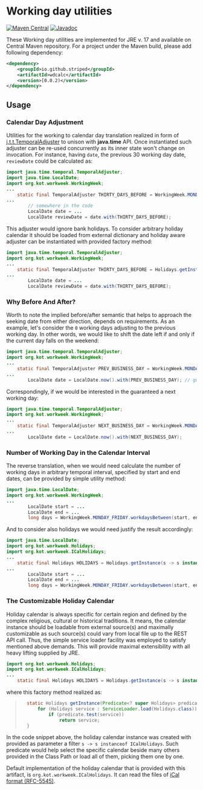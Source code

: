 # Working day utilities

[![Maven Central](https://maven-badges.herokuapp.com/maven-central/io.github.striped/wdcalc/badge.svg?style=plastic)](https://maven-badges.herokuapp.com/maven-central/io.github.striped/wdcalc)
[![Javadoc](https://javadoc.io/badge2/io.github.striped/wdcalc/javadoc.svg?style=plastic)](https://javadoc.io/doc/io.github.striped/wdcalc)

These Working day utilities are implemented for JRE v. 17 and available on Central Maven repository. For a project under
the Maven build, please add following dependency:

```xml
<dependency>
	<groupId>io.github.striped</groupId>
	<artifactId>wdcalc</artifactId>
	<version>[0.0.2)</version>
</dependency>
```

## Usage

### Calendar Day Adjustment

Utilities for the working to calendar day translation realized in form of
[j.t.t.TemporalAdjuster](https://docs.oracle.com/en/java/javase/17/docs/api/java.base/java/time/temporal/TemporalAdjuster.html)
to unison with **java.time** API. Once instantiated such adjuster can be re-used concurrently as its inner state won't
change on invocation. For instance, having `date`, the previous 30 working day date, `reviewDate` could be calculated
as:

```java
import java.time.temporal.TemporalAdjuster;
import java.time.LocalDate;
import org.kot.workweek.WorkingWeek;
...        
    static final TemporalAdjuster THIRTY_DAYS_BEFORE = WorkingWeek.MONDAY_FRIDAY.adjustDaysBefore(30);
...
        // somewhere in the code    
        LocalDate date = ...
        LocalDate reviewDate = date.with(THIRTY_DAYS_BEFORE);
```

This adjuster would ignore bank holidays. To consider arbitrary holiday calendar it should be loaded from external
dictionary and holiday aware adjuster can be instantiated with provided factory method:

```java
import java.time.temporal.TemporalAdjuster;
import org.kot.workweek.WorkingWeek;
...
    static final TemporalAdjuster THIRTY_DAYS_BEFORE = Holidays.getInstance(s -> true).adjustDaysBefore(30);
...
        LocalDate date = ...
        LocalDate reviewDate = date.with(THIRTY_DAYS_BEFORE);
```

### Why Before And After?

Worth to note the implied before/after semantic that helps to approach the seeking date from either direction, depends
on requirements. As an example, let's consider the `0` working days adjusting to the previous working day. In other
words, we would like to shift the date left if and only if the current day falls on the weekend:

```java
import java.time.temporal.TemporalAdjuster;
import org.kot.workweek.WorkingWeek;
...
    static final TemporalAdjuster PREV_BUSINESS_DAY = WorkingWeek.MONDAY_FRIDAY.adjustDaysBefore(0);
...
        LocalDate date = LocalDate.now().with(PREV_BUSINESS_DAY); // guaranteed this day or day before weekend
```

Correspondingly, if we would be interested in the guaranteed a next working day:

```java
import java.time.temporal.TemporalAdjuster;
import org.kot.workweek.WorkingWeek;
...
    static final TemporalAdjuster NEXT_BUSINESS_DAY = WorkingWeek.MONDAY_FRIDAY.adjustDaysAfter(0);
...
        LocalDate date = LocalDate.now().with(NEXT_BUSINESS_DAY);
```

### Number of Working Day in the Calendar Interval

The reverse translation, when we would need calculate the number of working days in arbitrary temporal interval,
specified by start and end dates, can be provided by simple utility method:

```java
import java.time.LocalDate;
import org.kot.workweek.WorkingWeek;
...
        LocalDate start = ...
        LocalDate end = ...
        long days = WorkingWeek.MONDAY_FRIDAY.workdaysBetween(start, end);
```

And to consider also holidays we would need justify the result accordingly:

```java
import java.time.LocalDate;
import org.kot.workweek.Holidays;
import org.kot.workweek.ICalHolidays;
...
    static final Holidays HOLIDAYS = Holidays.getInstance(s -> s instanceof ICalHolidays);
...
        LocalDate start = ...
        LocalDate end = ...
        long days = WorkingWeek.MONDAY_FRIDAY.workdaysBetween(start, end) - HOLIDAYS.holidaysBetween(start, end);
```

### The Customizable Holiday Calendar

Holiday calendar is always specific for certain region and defined by the complex religious, cultural or historical
traditions. It means, the calendar instance should be loadable from external source(s) and maximally customizable as
such source(s) could vary from local file up to the REST API call. Thus, the simple service loader facility was
employed to satisfy mentioned above demands. This will provide maximal extensibility with all heavy lifting supplied by
JRE.

```java
import org.kot.workweek.Holidays;
import org.kot.workweek.ICalHolidays;
...
    static final Holidays HOLIDAYS = Holidays.getInstance(s -> s instanceof ICalHolidays);
```

where this factory method realized as:

> ```java
> 	static Holidays getInstance(Predicate<? super Holidays> predicate) {
> 		for (Holidays service : ServiceLoader.load(Holidays.class))
> 			if (predicate.test(service))
> 				return service;
> 	}
> ```

In the code snippet above, the holiday calendar instance was created with provided as parameter a filter `s -> s
instanceof ICalHolidays`. Such predicate would help select the specific calendar beside many others provided in the
Class Path or load all of them, picking them one by one.

Default implementation of the holiday calendar that is provided with this artifact, is `org.kot.workweek.ICalHolidays`.
It can read the files of [iCal format (RFC-5545)](https://tools.ietf.org/html/rfc5545).